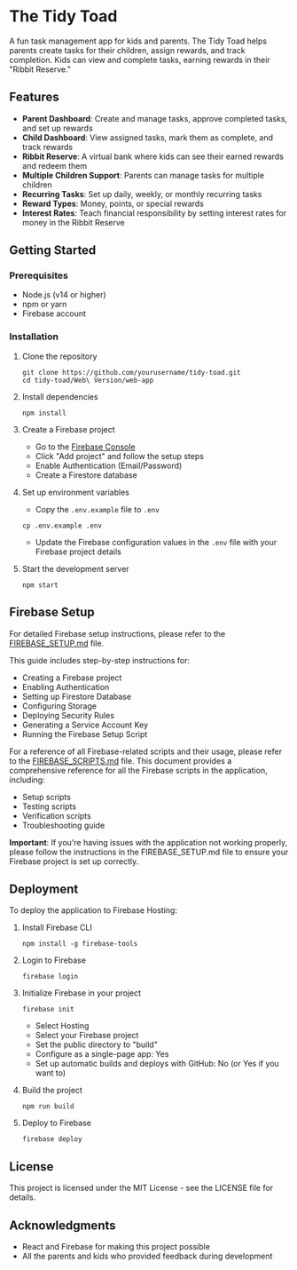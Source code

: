 # The Tidy Toad

A fun task management app for kids and parents. The Tidy Toad helps parents create tasks for their children, assign rewards, and track completion. Kids can view and complete tasks, earning rewards in their "Ribbit Reserve."

## Features

- **Parent Dashboard**: Create and manage tasks, approve completed tasks, and set up rewards
- **Child Dashboard**: View assigned tasks, mark them as complete, and track rewards
- **Ribbit Reserve**: A virtual bank where kids can see their earned rewards and redeem them
- **Multiple Children Support**: Parents can manage tasks for multiple children
- **Recurring Tasks**: Set up daily, weekly, or monthly recurring tasks
- **Reward Types**: Money, points, or special rewards
- **Interest Rates**: Teach financial responsibility by setting interest rates for money in the Ribbit Reserve

## Getting Started

### Prerequisites

- Node.js (v14 or higher)
- npm or yarn
- Firebase account

### Installation

1. Clone the repository
   ```
   git clone https://github.com/yourusername/tidy-toad.git
   cd tidy-toad/Web\ Version/web-app
   ```

2. Install dependencies
   ```
   npm install
   ```

3. Create a Firebase project
   - Go to the [Firebase Console](https://console.firebase.google.com/)
   - Click "Add project" and follow the setup steps
   - Enable Authentication (Email/Password)
   - Create a Firestore database

4. Set up environment variables
   - Copy the `.env.example` file to `.env`
   ```
   cp .env.example .env
   ```
   - Update the Firebase configuration values in the `.env` file with your Firebase project details

5. Start the development server
   ```
   npm start
   ```

## Firebase Setup

For detailed Firebase setup instructions, please refer to the [FIREBASE_SETUP.md](FIREBASE_SETUP.md) file.

This guide includes step-by-step instructions for:
- Creating a Firebase project
- Enabling Authentication
- Setting up Firestore Database
- Configuring Storage
- Deploying Security Rules
- Generating a Service Account Key
- Running the Firebase Setup Script

For a reference of all Firebase-related scripts and their usage, please refer to the [FIREBASE_SCRIPTS.md](FIREBASE_SCRIPTS.md) file. This document provides a comprehensive reference for all the Firebase scripts in the application, including:
- Setup scripts
- Testing scripts
- Verification scripts
- Troubleshooting guide

**Important**: If you're having issues with the application not working properly, please follow the instructions in the FIREBASE_SETUP.md file to ensure your Firebase project is set up correctly.

## Deployment

To deploy the application to Firebase Hosting:

1. Install Firebase CLI
   ```
   npm install -g firebase-tools
   ```

2. Login to Firebase
   ```
   firebase login
   ```

3. Initialize Firebase in your project
   ```
   firebase init
   ```
   - Select Hosting
   - Select your Firebase project
   - Set the public directory to "build"
   - Configure as a single-page app: Yes
   - Set up automatic builds and deploys with GitHub: No (or Yes if you want to)

4. Build the project
   ```
   npm run build
   ```

5. Deploy to Firebase
   ```
   firebase deploy
   ```

## License

This project is licensed under the MIT License - see the LICENSE file for details.

## Acknowledgments

- React and Firebase for making this project possible
- All the parents and kids who provided feedback during development
